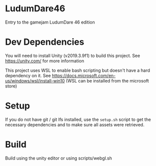 # LudumDare46
Entry to the gamejam LudumDare 46 edition

# Dev Dependencies

You will need to install Unity (v2019.3.9f1) to build this project. See https://unity.com/ for more information

This project uses WSL to enable bash scripting but doesn't have a hard dependency on it.
See https://docs.microsoft.com/en-us/windows/wsl/install-win10 (WSL can be installed from the microsoft store)

# Setup

If you do not have git / git lfs installed, use the `setup.sh` script to get the
necessary dependencies and to make sure all assets were retrieved.

# Build

Build using the unity editor or using scripts/webgl.sh
